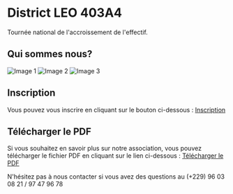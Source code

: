 # District LEO 403A4

Tournée national de l'accroissement de l'effectif.

## Qui sommes nous?

![Image 1](FLYERS_1.png)
![Image 2](FLYERS_2.png)
![Image 3](FLYERS_3.png)

## Inscription

Vous pouvez vous inscrire en cliquant sur le bouton ci-dessous :
[Inscription](https://forms.gle/Ex8YzQhrtvSFBeXq9)

## Télécharger le PDF

Si vous souhaitez en savoir plus sur notre association, vous pouvez télécharger le fichier PDF en cliquant sur le lien ci-dessous :
[Télécharger le PDF](https://drive.google.com/file/d/1wnbs1JNxnZ8dPuEPHJxM7QrznvxWp9b1/view?usp=share_link)

N'hésitez pas à nous contacter si vous avez des questions au (+229) 96 03 08 21 / 97 47 96 78
